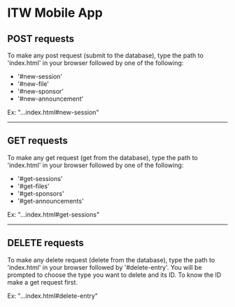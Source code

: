 # ITW Mobile App

## POST requests

To make any post request (submit to the database), type the path to 'index.html' in your browser followed by one of the following:

* '#new-session'
* '#new-file'
* '#new-sponsor'
* '#new-announcement'

Ex: "...index.html#new-session"

---

## GET requests

To make any get request (get from the database), type the path to 'index.html' in your browser followed by one of the following:

* '#get-sessions'
* '#get-files'
* '#get-sponsors'
* '#get-announcements'

Ex: "...index.html#get-sessions"

---

## DELETE requests

To make any delete request (delete from the database), type the path to 'index.html' in your browser followed by '#delete-entry'.
You will be prompted to choose the type you want to delete and its ID. To know the ID make a get request first.

Ex: "...index.html#delete-entry"

